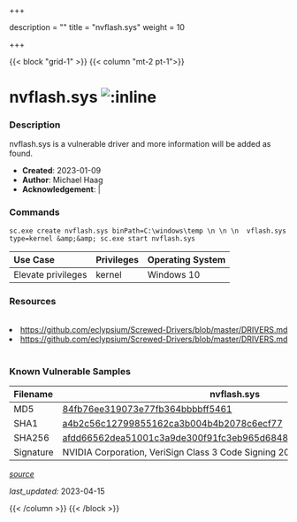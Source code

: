+++

description = ""
title = "nvflash.sys"
weight = 10

+++


{{< block "grid-1" >}}
{{< column "mt-2 pt-1">}}


# nvflash.sys ![:inline](/images/twitter_verified.png) 


### Description

nvflash.sys is a vulnerable driver and more information will be added as found.

- **Created**: 2023-01-09
- **Author**: Michael Haag
- **Acknowledgement**:  | [](https://twitter.com/)

### Commands

```
sc.exe create nvflash.sys binPath=C:\windows\temp \n \n \n  vflash.sys type=kernel &amp;&amp; sc.exe start nvflash.sys
```

| Use Case | Privileges | Operating System | 
|:---- | ---- | ---- |
| Elevate privileges | kernel | Windows 10 |

### Resources
<br>
<li><a href=" https://github.com/eclypsium/Screwed-Drivers/blob/master/DRIVERS.md"> https://github.com/eclypsium/Screwed-Drivers/blob/master/DRIVERS.md</a></li>
<li><a href="https://github.com/eclypsium/Screwed-Drivers/blob/master/DRIVERS.md">https://github.com/eclypsium/Screwed-Drivers/blob/master/DRIVERS.md</a></li>
<br>

### Known Vulnerable Samples

| Filename | nvflash.sys |
|:---- | ---- | 
| MD5 | <a href="https://www.virustotal.com/gui/file/84fb76ee319073e77fb364bbbbff5461">84fb76ee319073e77fb364bbbbff5461</a> |
| SHA1 | <a href="https://www.virustotal.com/gui/file/a4b2c56c12799855162ca3b004b4b2078c6ecf77">a4b2c56c12799855162ca3b004b4b2078c6ecf77</a> |
| SHA256 | <a href="https://www.virustotal.com/gui/file/afdd66562dea51001c3a9de300f91fc3eb965d6848dfce92ccb9b75853e02508">afdd66562dea51001c3a9de300f91fc3eb965d6848dfce92ccb9b75853e02508</a> |
| Signature | NVIDIA Corporation, VeriSign Class 3 Code Signing 2010 CA, VeriSign   || Company | NVIDIA Corporation || Description | NVIDIA Flash Driver, Version 1.8.0 || Product | NVIDIA Flash Driver || OriginalFilename | nvflash.sys |


[*source*](https://github.com/magicsword-io/LOLDrivers/tree/main/yaml/nvflash.yaml)

*last_updated:* 2023-04-15








{{< /column >}}
{{< /block >}}
